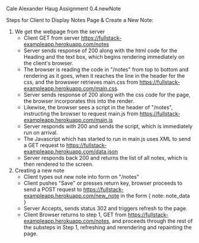 Cale Alexander Haug 
Assignment 0.4.newNote

Steps for Client to Display Notes Page & Create a New Note:
1.  We get the webpage from the server
    - Client GET from server https://fullstack-exampleapp.herokuapp.com/notes
    - Server sends response of 200 along with the html code for the Heading and the text box, which begins rendering immediately on the client's browser.
    - The browser is reading the code in "/notes" from top to bottom and rendering as it goes, when it reaches the line in the header for the css, and the browswer retrieves main.css from https://fullstack-exampleapp.herokuapp.com/main.css.
    - Server sends response of 200 along with the css code for the page, the browser incorporates this into the render.
    - Likewise, the browser sees a script in the header of "/notes", instructing the browser to request main.js from https://fullstack-exampleapp.herokuapp.com/main.js
    - Server responds with 200 and sends the script, which is immediately run on arrival.
    - The Javascript which has started to run in main.js uses XML to send a GET request to https://fullstack-exampleapp.herokuapp.com/data.json
    - Server responds back 200 and returns the list of all notes, which is then rendered to the screen.
2. Creating a new note
    - Client types out new note into form on "/notes"
    - Client pushes "Save" or presses return key, browser proceeds to send a POST request to https://fullstack-exampleapp.herokuapp.com/new_note in the form { note: note_data }
    - Server Accepts, sends status 302 and triggers refresh to the page.
    - Client Browser returns to step 1, GET from https://fullstack-exampleapp.herokuapp.com/notes, and proceeds through the rest of the substeps in Step 1, refreshing and rerendering and repainting the page.